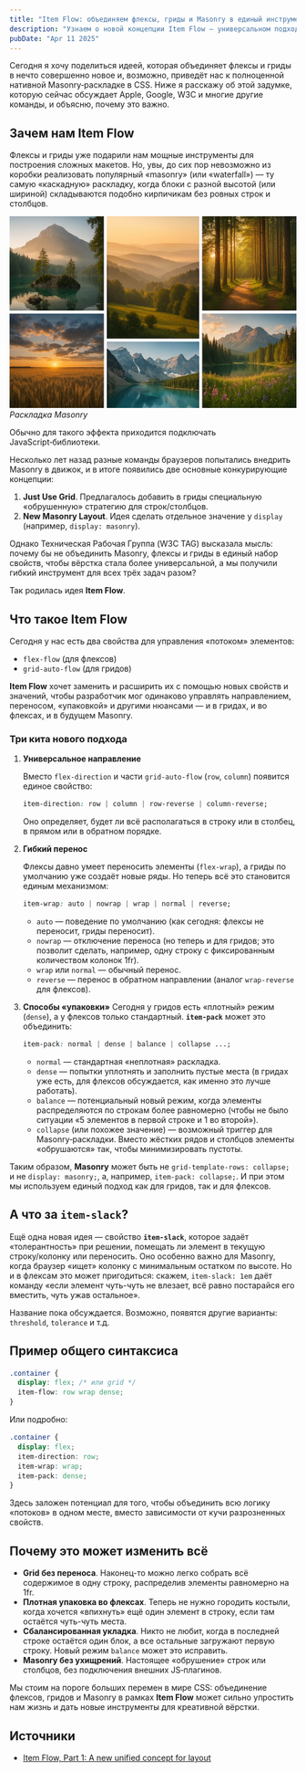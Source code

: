 ```yaml
---
title: "Item Flow: объединяем флексы, гриды и Masonry в единый инструмент"
description: "Узнаем о новой концепции Item Flow — универсальном подходе к управлению направлением, переносом и «упаковкой» элементов, который объединяет лучшие черты флексы и гриды. Идея включает в себя планы по нативной поддержке «masonry»‑раскладок без дополнительных скриптов и открывает путь к ещё более гибкой верстке в CSS."
pubDate: "Apr 11 2025"
---
```

Сегодня я хочу поделиться идеей, которая объединяет флексы и гриды в нечто совершенно новое и, возможно, приведёт нас к полноценной нативной Masonry‑раскладке в CSS. Ниже я расскажу об этой задумке, которую сейчас обсуждает Apple, Google, W3C и многие другие команды, и объясню, почему это важно.

## Зачем нам Item Flow
Флексы и гриды уже подарили нам мощные инструменты для построения сложных макетов. Но, увы, до сих пор невозможно из коробки реализовать популярный «masonry» (или «waterfall») — ту самую «каскадную» раскладку, когда блоки с разной высотой (или шириной) складываются подобно кирпичикам без ровных строк и столбцов.

![Фотографии разной высоты, но одинаковой ширины идут друг за другом и формируют сетку](./masonry.jpg)
*Раскладка Masonry*

Обычно для такого эффекта приходится подключать JavaScript‑библиотеки.

Несколько лет назад разные команды браузеров попытались внедрить Masonry в движок, и в итоге появились две основные конкурирующие концепции:

1. **Just Use Grid**. Предлагалось добавить в гриды специальную «обрушенную» стратегию для строк/столбцов.
2. **New Masonry Layout**. Идея сделать отдельное значение у `display` (например, `display: masonry`).

Однако Техническая Рабочая Группа (W3C TAG) высказала мысль: почему бы не объединить Masonry, флексы и гриды в единый набор свойств, чтобы вёрстка стала более универсальной, а мы получили гибкий инструмент для всех трёх задач разом?

Так родилась идея **Item Flow**.

## Что такое Item Flow

Сегодня у нас есть два свойства для управления «потоком» элементов:

- `flex-flow` (для флексов)
- `grid-auto-flow` (для гридов)

**Item Flow** хочет заменить и расширить их с помощью новых свойств и значений, чтобы разработчик мог одинаково управлять направлением, переносом, «упаковкой» и другими нюансами — и в гридах, и во флексах, и в будущем Masonry.

### Три кита нового подхода

1. **Универсальное направление**

   Вместо `flex-direction` и части `grid-auto-flow` (`row`, `column`) появится единое свойство:
   ```css
   item-direction: row | column | row-reverse | column-reverse;
    ```

    Оно определяет, будет ли всё располагаться в строку или в столбец, в прямом или в обратном порядке.

2.  **Гибкий перенос**

    Флексы давно умеет переносить элементы (`flex-wrap`), а гриды по умолчанию уже создаёт новые ряды. Но теперь всё это становится единым механизмом:

    ```css
    item-wrap: auto | nowrap | wrap | normal | reverse;
    ```
    *   `auto` — поведение по умолчанию (как сегодня: флексы не переносит, гриды переносит).
    *   `nowrap` — отключение переноса (но теперь и для гридов; это позволит сделать, например, одну строку с фиксированным количеством колонок 1fr).
    *   `wrap` или `normal` — обычный перенос.
    *   `reverse` — перенос в обратном направлении (аналог `wrap-reverse` для флексов).

3.  **Способы «упаковки»**
    Сегодня у гридов есть «плотный» режим (`dense`), а у флексов только стандартный. **`item-pack`** может это объединить:
    ```css
    item-pack: normal | dense | balance | collapse ...;
    ```
    *   `normal` — стандартная «неплотная» раскладка.
    *   `dense` — попытки уплотнять и заполнить пустые места (в гридах уже есть, для флексов обсуждается, как именно это лучше работать).
    *   `balance` — потенциальный новый режим, когда элементы распределяются по строкам более равномерно (чтобы не было ситуации «5 элементов в первой строке и 1 во второй»).
    *   `collapse` (или похожее значение) — возможный триггер для Masonry‑раскладки. Вместо жёстких рядов и столбцов элементы «обрушаются» так, чтобы минимизировать пустоты.

Таким образом, **Masonry** может быть не `grid-template-rows: collapse;` и не `display: masonry;`, а, например, `item-pack: collapse;`. И при этом мы используем единый подход как для гридов, так и для флексов.

## А что за `item-slack`?

Ещё одна новая идея — свойство **`item-slack`**, которое задаёт «толерантность» при решении, помещать ли элемент в текущую строку/колонку или переносить. Оно особенно важно для Masonry, когда браузер «ищет» колонку с минимальным остатком по высоте.
Но и в флексам это может пригодиться: скажем, `item-slack: 1em` даёт команду «если элемент чуть-чуть не влезает, всё равно постарайся его вместить, чуть ужав остальное».

Название пока обсуждается. Возможно, появятся другие варианты: `threshold`, `tolerance` и т.д.

## Пример общего синтаксиса
```css
.container {
  display: flex; /* или grid */
  item-flow: row wrap dense;
}
```
Или подробно:

```css
.container {
  display: flex;
  item-direction: row;
  item-wrap: wrap;
  item-pack: dense;
}
```
Здесь заложен потенциал для того, чтобы объединить всю логику «потоков» в одном месте, вместо зависимости от кучи разрозненных свойств.

## Почему это может изменить всё
*   **Grid без переноса**. Наконец-то можно легко собрать всё содержимое в одну строку, распределив элементы равномерно на 1fr.
*   **Плотная упаковка во флексах**. Теперь не нужно городить костыли, когда хочется «впихнуть» ещё один элемент в строку, если там остаётся чуть-чуть места.
*   **Сбалансированная укладка**. Никто не любит, когда в последней строке остаётся один блок, а все остальные загружают первую строку. Новый режим `balance` может это исправить.
*   **Masonry без ухищрений**. Настоящее «обрушение» строк или столбцов, без подключения внешних JS‑плагинов.

Мы стоим на пороге больших перемен в мире CSS: объединение флексов, гридов и Masonry в рамках **Item Flow** может сильно упростить нам жизнь и дать новые инструменты для креативной вёрстки.

## Источники
- [Item Flow, Part 1: A new unified concept for layout](https://webkit.org/blog/16587/item-flow-part-1-a-new-unified-concept-for-layout/)
